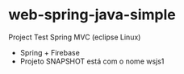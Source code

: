# web-spring-java-simple
Project Test Spring MVC (eclipse Linux)
- Spring + Firebase
- Projeto SNAPSHOT está com o nome wsjs1
